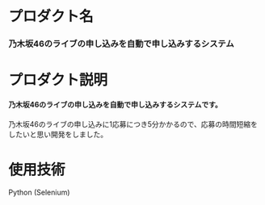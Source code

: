 # プロダクト名
### 乃木坂46のライブの申し込みを自動で申し込みするシステム

# プロダクト説明
#### 乃木坂46のライブの申し込みを自動で申し込みするシステムです。
乃木坂46のライブの申し込みに1応募につき5分かかるので、応募の時間短縮をしたいと思い開発をしました。

# 使用技術
Python (Selenium)
